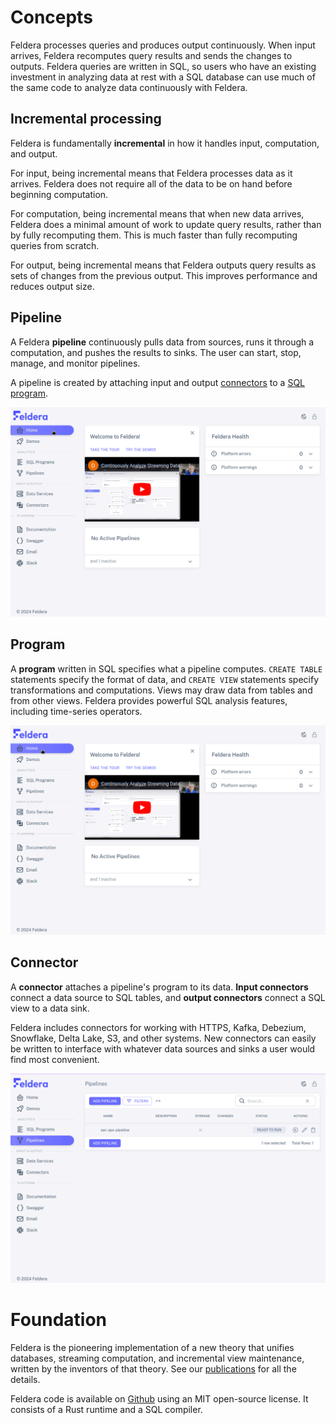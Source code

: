 # Concepts

Feldera processes queries and produces output continuously.  When
input arrives, Feldera recomputes query results and sends the changes
to outputs.  Feldera queries are written in SQL, so users who have an
existing investment in analyzing data at rest with a SQL database can
use much of the same code to analyze data continuously with Feldera.

## Incremental processing

Feldera is fundamentally **incremental** in how it handles input,
computation, and output.

For input, being incremental means that Feldera processes data as it
arrives. Feldera does not require all of the data to be on hand before
beginning computation.

For computation, being incremental means that when new data arrives,
Feldera does a minimal amount of work to update query results, rather
than by fully recomputing them. This is much faster than fully
recomputing queries from scratch.

For output, being incremental means that Feldera outputs query results
as sets of changes from the previous output. This improves performance
and reduces output size.

## Pipeline

A Feldera **pipeline** continuously pulls data from sources, runs it
through a computation, and pushes the results to sinks.  The user can
start, stop, manage, and monitor pipelines.

A pipeline is created by attaching input and output
[connectors](#connector) to a [SQL program](#program).

<!-- The GIFs below were generated with the utility in demo/docs-demo. -->

![Pipeline demonstration](pipeline.gif)

## Program

A **program** written in SQL specifies what a pipeline computes.
`CREATE TABLE` statements specify the format of data, and `CREATE
VIEW` statements specify transformations and computations.  Views may
draw data from tables and from other views.  Feldera provides powerful
SQL analysis features, including time-series operators.

![Program demonstration](program.gif)

## Connector

A **connector** attaches a pipeline's program to its data.  **Input
connectors** connect a data source to SQL tables, and **output
connectors** connect a SQL view to a data sink.

Feldera includes connectors for working with HTTPS, Kafka, Debezium,
Snowflake, Delta Lake, S3, and other systems.  New connectors can
easily be written to interface with whatever data sources and sinks a
user would find most convenient.

![Connector demonstration](connectors.gif)

# Foundation

Feldera is the pioneering implementation of a new theory that unifies
databases, streaming computation, and incremental view maintenance,
written by the inventors of that theory. See our
[publications](/papers) for all the details.

Feldera code is available on [Github][Feldera] using an MIT
open-source license. It consists of a Rust runtime and a SQL compiler.

[Feldera]: https://github.com/feldera/feldera
